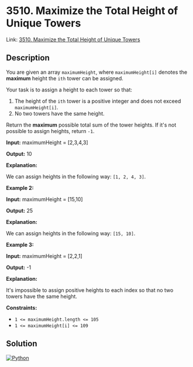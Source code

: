 # 3510. Maximize the Total Height of Unique Towers

Link: [3510. Maximize the Total Height of Unique Towers](https://leetcode.com/problems/maximize-the-total-height-of-unique-towers/description/)

## Description

You are given an array `maximumHeight`, where `maximumHeight[i]` denotes the **maximum** height the `ith` tower can be assigned.

Your task is to assign a height to each tower so that:

1. The height of the `ith` tower is a positive integer and does not exceed `maximumHeight[i]`.
2. No two towers have the same height.

Return the **maximum** possible total sum of the tower heights. If it's not possible to assign heights, return `-1`.

**Input:** maximumHeight \= \[2,3,4,3]

**Output:** 10

**Explanation:**

We can assign heights in the following way: `[1, 2, 4, 3]`.

**Example 2:**

**Input:** maximumHeight \= \[15,10]

**Output:** 25

**Explanation:**

We can assign heights in the following way: `[15, 10]`.

**Example 3:**

**Input:** maximumHeight \= \[2,2,1]

**Output:** \-1

**Explanation:**

It's impossible to assign positive heights to each index so that no two towers have the same height.

**Constraints:**

* `1 <= maximumHeight.length <= 105`
* `1 <= maximumHeight[i] <= 109`

## Solution

[![Python](https://img.shields.io/badge/-Python-black?style=for-the-badge&logo=python)](./solution.py)
